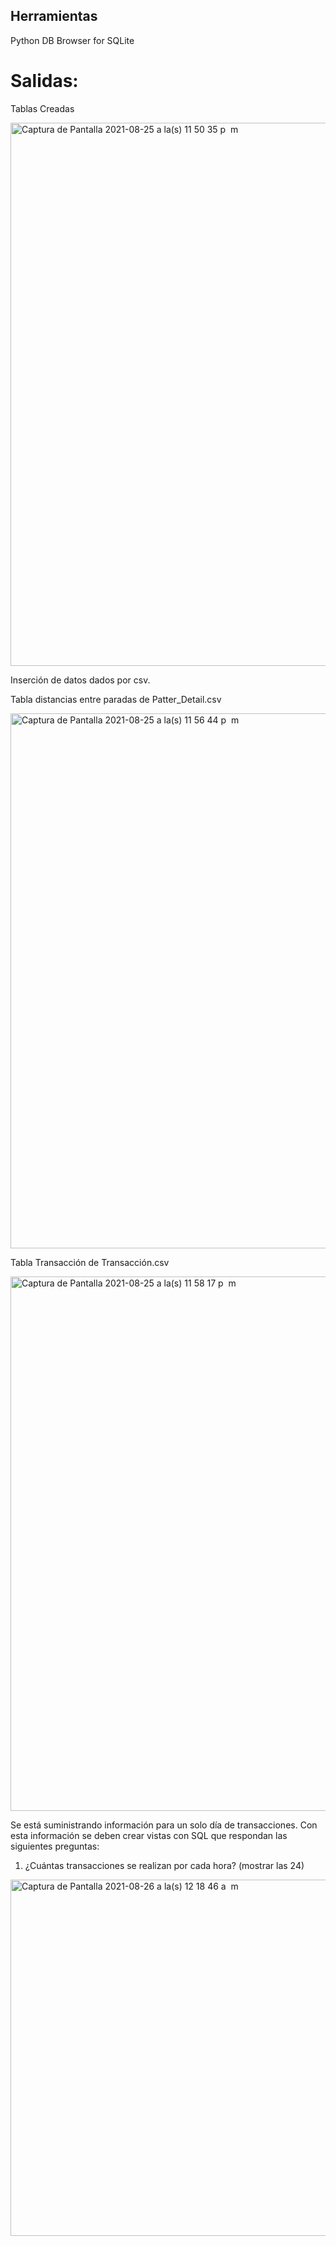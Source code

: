 

## Herramientas

Python
DB Browser for SQLite

# Salidas:

Tablas Creadas

<img width="869" alt="Captura de Pantalla 2021-08-25 a la(s) 11 50 35 p  m" src="https://user-images.githubusercontent.com/54952640/130912208-1ca5e81b-a9ba-4bae-8ef7-39ffb34e5e94.png">


Inserción de datos dados por csv.


Tabla distancias entre paradas de Patter_Detail.csv


<img width="856" alt="Captura de Pantalla 2021-08-25 a la(s) 11 56 44 p  m" src="https://user-images.githubusercontent.com/54952640/130912355-20a4c24e-9cd0-49a0-9126-e3c41458ecae.png">


Tabla Transacción de Transacción.csv

<img width="855" alt="Captura de Pantalla 2021-08-25 a la(s) 11 58 17 p  m" src="https://user-images.githubusercontent.com/54952640/130912415-39619b41-6a98-4b4f-b70f-105fd90c2238.png">


Se está suministrando información para un solo día de transacciones. Con esta información se deben crear vistas con SQL que respondan las siguientes preguntas:

1.	¿Cuántas transacciones se realizan por cada hora? (mostrar las 24)

<img width="570" alt="Captura de Pantalla 2021-08-26 a la(s) 12 18 46 a  m" src="https://user-images.githubusercontent.com/54952640/130912485-7c953435-2be6-4fee-acab-35614d1e28ff.png">



